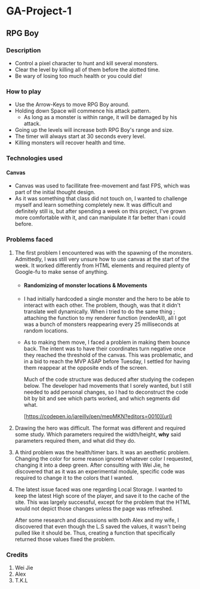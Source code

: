 # GA-Project-1
## RPG Boy

### Description
- Control a pixel character to hunt and kill several monsters.
- Clear the level by killing all of them before the alotted time.
- Be wary of losing too much health or you could die!

### How to play
- Use the Arrow-Keys to move RPG Boy around.
- Holding down Space will commence his attack pattern.
  - As long as a monster is within range, it will be damaged by his attack.
- Going up the levels will increase both RPG Boy's range and size.
- The timer will always start at 30 seconds every level.
- Killing monsters will recover health and time.

### Technologies used
#### Canvas
  - Canvas was used to facillitate free-movement and fast FPS, which was part of the initial thought design.
  - As it was something that class did not touch on, I wanted to challenge myself and learn something completely new. It was difficult and definitely still is, but after             spending a week on this project, I've grown more comfortable with it, and can manipulate it far better than i could before.

### Problems faced
1. The first problem I encountered was with the spawning of the monsters. Admittedly, I was still very unsure how to use canvas at the start of the week. It worked differently        from HTML elements and required plenty of Google-fu to make sense of anything. 

   - #### Randomizing of monster locations & Movements
    - I had initially hardcoded a single monster and the hero to be able to interact with each other. The problem, though, was that it didn't translate well dynamically. When i       tried to do the same thing ; attaching the function to my renderer function (renderAll), all I got was a bunch of monsters reappearing every 25 milliseconds at random           locations.
    - As to making them move, I faced a problem in making them bounce back. The intent was to have their coordinates turn negative once they reached the threshold of the canvas.
      This was problematic, and in a bid to reach the MVP ASAP before Tuesday, I settled for having them reappear at the opposite ends of the screen.
      
      Much of the code structure was deduced after studying the codepen below. The developer had movements that I sorely wanted, but I still needed to add personal changes, so I       had to deconstruct the code bit by bit and see which parts worked, and which segments did what.
      
      [https://codepen.io/jareilly/pen/mepMKN?editors=0010](url)
      
2. Drawing the hero was difficult. The format was different and required some study. Which parameters required the width/height, **why** said parameters required them, and what      did they do.
3. A third problem was the health/timer bars. It was an aesthetic problem. Changing the color for some reason ignored whatever color I requested, changing it into a deep green.      After consulting with Wei Jie, he discovered that as it was an experimental module, specific code was required to change it to the colors that I wanted.
4. The latest issue faced was one regarding Local Storage. I wanted to keep the latest High score of the player, and save it to the cache of the site. This was largely              successful, except for the problem that the HTML would not depict those changes unless the page was refreshed. 

   After some research and discussions with both Alex and my wife, I discovered that even though the L.S saved the values, it wasn't being pulled like it should be. Thus,          creating a function that specifically returned those values fixed the problem.
   
### Credits
1. Wei Jie
2. Alex
3. T.K.L
